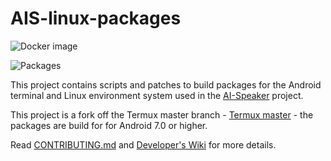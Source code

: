# AIS-linux-packages

![Docker image](https://github.com/sviete/AIS-linux-packages/workflows/Docker%20image/badge.svg)

![Packages](https://github.com/sviete/AIS-linux-packages/workflows/Packages/badge.svg)

This project contains scripts and patches to build packages for the Android terminal and Linux environment system used in the [AI-Speaker](https://www.ai-speaker.com) project.

This project is a fork off the Termux master branch - [Termux master](https://github.com/termux/termux-packages/tree/master) - the packages are build for for Android 7.0 or higher.


Read [CONTRIBUTING.md](/CONTRIBUTING.md) and [Developer's Wiki](https://github.com/termux/termux-packages/wiki) for more details.
